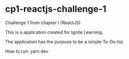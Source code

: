 # cp1-reactjs-challenge-1
Challenge 1 from chapter I (ReactJS)

This is a application created for Ignite Learning.

The application has the purpose to be a simple To-Do list.

How to run: 
yarn dev
